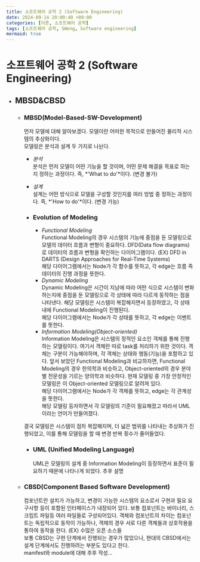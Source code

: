 ```yaml
---
title: 소프트웨어 공학 2 (Software Engineering)
date: 2024-09-14 20:00:40 +09:00
categories: [이론, 소프트웨어 공학]
tags: [소프트웨어 공학, SWeng, Software engineering]
mermaid: true
---
```


# 소프트웨어 공학 2 (Software Engineering)   

- ## **MBSD&CBSD**   

   - ### **MBSD(Model-Based-SW-Development)**   
      먼저 모델에 대해 알아보겠다. 모델이란 어떠한 목적으로 만들어진 물리적 시스템의 추상화이다.   
      모델링은 분석과 설계 두 가지로 나뉜다.    
      - *분석*   
         분석은 먼저 모델이 어떤 기능을 할 것이며, 어떤 문제 해결을 목표로 하는 지 정하는 과정이다. 즉, *'What to do'*이다. (변경 불가)   
      - *설계*   
         설계는 어떤 방식으로 모델을 구성할 것인지를 여러 방법 중 정하는 과정이다. 즉, *'How to do'*이다. (변경 가능)   

      - ### **Evolution of Modeling**   
         - *Functional Modeling*   
            Functional Modeling의 경우 시스템의 기능에 중점을 둔 모델링으로 모델의 데이터 흐름과 변형이 중요하다. DFD(Data flow diagrams)로 데이터의 흐름과 변형을 확인하는 다이어그램이다. (EX) DFD in DARTS (Design Approaches for Real-Time Systems)   
            해당 다이어그램에서는 Node가 각 함수를 뜻하고, 각 edge는 흐름 즉 데이터의 진행 과정을 뜻한다.   
         - *Dynamic Modeling*   
            Dynamic Modeling은 시간이 지남에 따라 어떤 식으로 시스템이 변화하는지에 중점을 둔 모델링으로 각 상태에 따라 다르게 동작하는 점을 나타낸다. 해당 모델링은 시스템이 복잡해지면서 등장하였고, 각 상태 내에 Functional Modeling이 진행된다.   
            해당 다이어그램에서는 Node가 각 상태를 뜻하고, 각 edge는 이벤트를 뜻한다.   
         - *Information Modeling(Object-oriented)*   
            Information Modeling은 시스템의 정적인 요소인 객체를 통해 진행하는 모델링이다. 여기서 객체란 따로 task를 처리하기 위한 것이다. 객체는 구분이 가능해야하며, 각 객체는 상태와 행동(기능)을 포함하고 있다. 앞서 보았던 Functional Modeling과 비교하자면, Functional Modeling의 경우 한의학과 비슷하고, Object-oriented의 경우 분야별 전문성을 기르는 양의학과 비슷하다. 현재 모델링 중 가장 안정적인 모델링은 이 Object-oriented 모델링으로 알려져 있다.   
            해당 다이어그램에서는 Node가 각 객체를 뜻하고, edge는 각 관계성을 뜻한다.   
            해당 모델링 등자하면서 각 모델링의 기준이 필요해졌고 따라서 UML이라는 언어가 만들어졌다.   

      결국 모델링은 시스템이 점차 복잡해지며, 더 넓은 범위를 나타내는 추상화가 진행되었고, 이를 통해 모델링을 할 때 변경 반복 횟수가 줄어들었다.   

      - ### **UML (Unified Modeling Language)**   
         UML은 모델링의 설계 중 Information Modeling이 등장하면서 표준이 필요하기 때문에 나타나게 되었다. 추후 설명   

   - ### **CBSD(Component Based Software Development)**   
      컴포넌트란 설치가 가능하고, 변경이 가능한 시스템의 요소로서 구현과 필요 요구사항 등이 포함된 인터페이스가 내장되어 있다. 보통 컴포넌트는 바이너리, 스크립트 파일등 여러 파일들로 구성되어있다. 객체와 컴포넌트의 차이는 컴포넌트는 독립적으로 동작이 가능하나, 객체의 경우 서로 다른 객체들과 상호작용을 통하여 동작을 한다. (EX) 수많은 오픈 소스들   
      보통 CBSD는 구현 단계에서 진행되는 경우가 많았으나, 현대의 CBSD에서는 설계 단계에서도 진행하려는 부분도 있다고 한다.   
      manifest와 module에 대해 추후 작성...   

